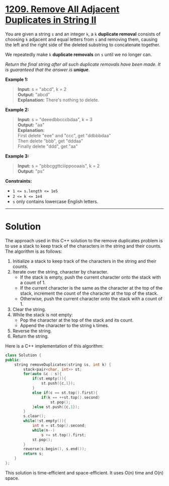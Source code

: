 # [1209. Remove All Adjacent Duplicates in String II](https://leetcode.com/problems/remove-all-adjacent-duplicates-in-string-ii/)

You are given a string `s` and an integer `k`, a `k` **duplicate removal** consists of choosing `k` adjacent and equal letters from `s` and removing them, causing the left and the right side of the deleted substring to concatenate together.

We repeatedly make `k` **duplicate removals** on `s` until we no longer can.

*Return the final string after all such duplicate removals have been made. It is guaranteed that the answer is **unique***.

**Example 1:**

>**Input:** s = "abcd", k = 2<br>
**Output:** "abcd"<br>
**Explanation:** There's nothing to delete.

**Example 2:**

>**Input:** s = "deeedbbcccbdaa", k = 3<br>
**Output:** "aa"<br>
**Explanation:**<br> 
First delete "eee" and "ccc", get "ddbbbdaa"<br>
Then delete "bbb", get "dddaa"<br>
Finally delete "ddd", get "aa"

**Example 3:**

>**Input:** s = "pbbcggttciiippooaais", k = 2<br>
**Output:** "ps"
 

**Constraints:**

- `1 <= s.length <= 1e5`
- `2 <= k <= 1e4`
- `s` only contains lowercase English letters.
---
# Solution
The approach used in this C++ solution to the remove duplicates problem is to use a stack to keep track of the characters in the string and their counts. The algorithm is as follows:

1. Initialize a stack to keep track of the characters in the string and their counts.
2. Iterate over the string, character by character.
    * If the stack is empty, push the current character onto the stack with a count of 1.
    * If the current character is the same as the character at the top of the stack, increment the count of the character at the top of the stack.
    * Otherwise, push the current character onto the stack with a count of 1.
3. Clear the string.
4. While the stack is not empty:
    * Pop the character at the top of the stack and its count.
    * Append the character to the string `k` times.
5. Reverse the string.
6. Return the string.

Here is a C++ implementation of this algorithm:

```c++
class Solution {
public:
    string removeDuplicates(string &s, int k) {
        stack<pair<char, int>> st; 
        for(auto &c : s){
            if(st.empty()){
                st.push({c,1});
            }
            else if(c == st.top().first){
                if(k == ++st.top().second)
                    st.pop();
            }else st.push({c,1});
        }
        s.clear();
        while(!st.empty()){
            int n = st.top().second;
            while(n--)
                s += st.top().first;
            st.pop();
        }
        reverse(s.begin(), s.end());
        return s;
    }
};
```

This solution is time-efficient and space-efficient. It uses O(n) time and O(n) space.
